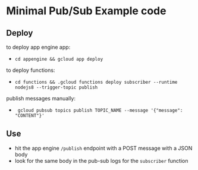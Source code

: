 # Minimal Pub/Sub Example code

## Deploy
to deploy app engine app:
- `cd appengine && gcloud app deploy`

to deploy functions:
- `cd functions && .gcloud functions deploy subscriber --runtime nodejs8 --trigger-topic publish`

publish messages manually:
- ` gcloud pubsub topics publish TOPIC_NAME --message '{"message": "CONTENT"}'`

## Use
- hit the app engine `/publish` endpoint with a POST message with a JSON body
- look for the same body in the pub-sub logs for the `subscriber` function

